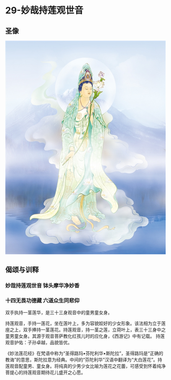 # 29-妙哉持莲观世音

## 圣像

![](../../.gitbook/assets/29-miao-zai-chi-lian-guan-shi-yin.jpg)

## 偈颂与训释

### 妙哉持莲观世音 钵头摩华净妙香

### 十四无畏功德藏 六道众生同悲仰

双手执持一茎莲华，是三十三身观音中的童男童女身。

持莲观音，手持一莲花，坐在莲叶上，多为容貌姣好的少女形象。该法相为立于莲座之上，双手捧持一茎莲花。持莲观音，持一茎之莲，立荷叶上，表三十三身中之童男童女身。其源于观音菩萨教化红孩儿时的应化身，《西游记》中有记载。 持莲观音护佑：子孙卓越，品貌皆优。

《妙法莲花经》在梵语中称为“圣得路玛•芬陀利华•斯陀拉”，圣得路玛是“正确的教诲”的意思，斯陀拉意为经典。中间的“芬陀利华”汉语中翻译为“大白莲花”。持莲观音配童男、童女身。将纯真的少男少女比喻为莲花之花蕾，可感受到怀着纯净菩提心的持莲观音期待花儿盛开之心愿。

